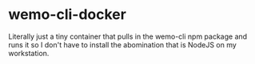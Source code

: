 # wemo-cli-docker

Literally just a tiny container that pulls in the wemo-cli npm package and runs it so I don't have to install the abomination that is NodeJS on my workstation.

